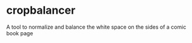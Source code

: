 cropbalancer
============

A tool to normalize and balance the white space on the sides of a comic book page
